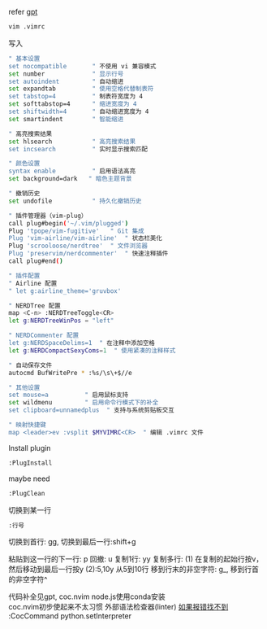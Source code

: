 refer [gpt](https://chat.openai.com/share/59cfc668-10ac-4e39-98dd-a46950438e5e)
``` bash
vim .vimrc
```
写入
``` bash
" 基本设置
set nocompatible       " 不使用 vi 兼容模式
set number             " 显示行号
set autoindent         " 自动缩进
set expandtab          " 使用空格代替制表符
set tabstop=4          " 制表符宽度为 4
set softtabstop=4      " 缩进宽度为 4
set shiftwidth=4       " 自动缩进宽度为 4
set smartindent        " 智能缩进

" 高亮搜索结果
set hlsearch           " 高亮搜索结果
set incsearch          " 实时显示搜索匹配

" 颜色设置
syntax enable          " 启用语法高亮
set background=dark   " 暗色主题背景

" 撤销历史
set undofile           " 持久化撤销历史

" 插件管理器（vim-plug）
call plug#begin('~/.vim/plugged')
Plug 'tpope/vim-fugitive'   " Git 集成
Plug 'vim-airline/vim-airline'  " 状态栏美化
Plug 'scrooloose/nerdtree'  " 文件浏览器
Plug 'preservim/nerdcommenter'  " 快速注释插件
call plug#end()

" 插件配置
" Airline 配置
" let g:airline_theme='gruvbox'

" NERDTree 配置
map <C-n> :NERDTreeToggle<CR>
let g:NERDTreeWinPos = "left"

" NERDCommenter 配置
let g:NERDSpaceDelims=1  " 在注释中添加空格
let g:NERDCompactSexyComs=1  " 使用紧凑的注释样式

" 自动保存文件
autocmd BufWritePre * :%s/\s\+$//e

" 其他设置
set mouse=a          " 启用鼠标支持
set wildmenu         " 启用命令行模式下的补全
set clipboard=unnamedplus  " 支持与系统剪贴板交互

" 映射快捷键
map <leader>ev :vsplit $MYVIMRC<CR>  " 编辑 .vimrc 文件
```

Install plugin

```bash
:PlugInstall
```
maybe need
```bash
:PlugClean
```
切换到某一行
```bash
:行号
```
切换到首行: gg, 切换到最后一行:shift+g

粘贴到这一行的下一行: p
回撤: u
复制1行: yy
复制多行: (1) 在复制的起始行按v，然后移动到最后一行按y (2):5,10y 从5到10行
移到行末的非空字符: g_, 移到行首的非空字符^

代码补全见gpt, coc.nvim node.js使用conda安装  
coc.nvim初步使起来不太习惯
外部语法检查器(linter) [如果报错找不到](https://codeleading.com/article/49454089808/)
:CocCommand python.setInterpreter